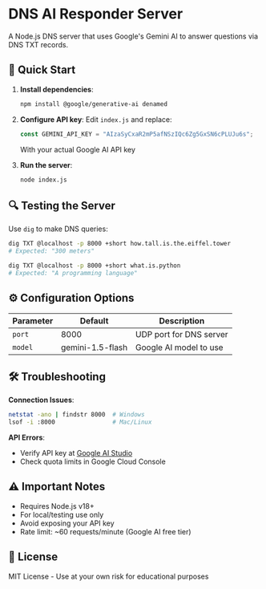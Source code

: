 
# DNS AI Responder Server

A Node.js DNS server that uses Google's Gemini AI to answer questions via DNS TXT records.


## 🚀 Quick Start

1. **Install dependencies**:
   ```bash
   npm install @google/generative-ai denamed
   ```

2. **Configure API key**:
   Edit `index.js` and replace:
   ```javascript
   const GEMINI_API_KEY = "AIzaSyCxaR2mP5afNSzIQc6Zg5GxSN6cPLUJu6s";
   ```
   With your actual Google AI API key

3. **Run the server**:
   ```bash
   node index.js
   ```

## 🔍 Testing the Server

Use `dig` to make DNS queries:
```bash
dig TXT @localhost -p 8000 +short how.tall.is.the.eiffel.tower
# Expected: "300 meters" 

dig TXT @localhost -p 8000 +short what.is.python
# Expected: "A programming language"
```

## ⚙️ Configuration Options

| Parameter       | Default | Description                          |
|-----------------|---------|--------------------------------------|
| `port`          | 8000    | UDP port for DNS server              |
| `model`         | gemini-1.5-flash | Google AI model to use        |

## 🛠️ Troubleshooting

**Connection Issues**:
```bash
netstat -ano | findstr 8000  # Windows
lsof -i :8000                # Mac/Linux
```

**API Errors**:
- Verify API key at [Google AI Studio](https://aistudio.google.com/)
- Check quota limits in Google Cloud Console

## ⚠️ Important Notes

- Requires Node.js v18+
- For local/testing use only
- Avoid exposing your API key
- Rate limit: ~60 requests/minute (Google AI free tier)

## 📜 License
MIT License - Use at your own risk for educational purposes
